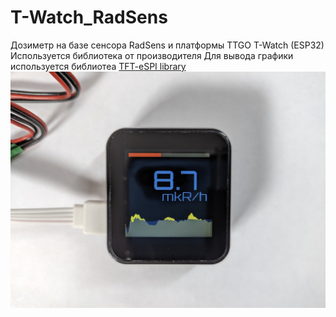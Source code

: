 # T-Watch_RadSens
Дозиметр на базе сенсора RadSens и платформы TTGO T-Watch (ESP32)
Используется библиотека от производителя 
Для вывода графики используется библиотеа [TFT-eSPI library](https://github.com/Bodmer/TFT_eSPI)![](https://github.com/JuriShalkin/T-Watch_RadSens/blob/main/img/1644067313955.jpg)

